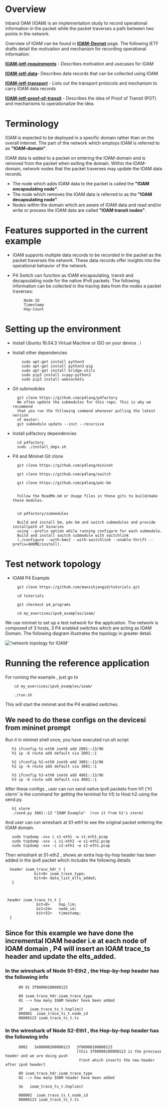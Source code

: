 Overview
========
  Inband OAM (IOAM) is an implementation study to record operational information in the packet while the packet traverses a path between two points in the network.

Overview of IOAM can be found in  [**IOAM-Devnet**](https://github.com/ciscodevnet/IOAM)  page. The following IETF drafts detail the motivation and mechanism for recording operational information:

[**IOAM-ietf-requirements**](https://tools.ietf.org/html/draft-brockners-inband-oam-requirements-03) - Describes motivation and usecases for IOAM

[**IOAM-ietf-data**](https://tools.ietf.org/html/draft-brockners-inband-oam-data-04)- Describes data records that can be collected using IOAM

[**IOAM-ietf-transport**](https://tools.ietf.org/html/draft-brockners-inband-oam-transport-03) - Lists out the transport protocols and mechanism to carry IOAM data records

[**IOAM-ietf-proof-of-transit**](https://tools.ietf.org/html/draft-brockners-proof-of-transit-03) - Describes the idea of Proof of Transit (POT) and mechanisms to operationalize the idea.


Terminology
===========
IOAM is expected to be deployed in a specific domain rather than on the overall Internet. The part of the network which employs IOAM is referred to as **"IOAM-domain"**.

IOAM data is added to a packet on entering the IOAM-domain and is removed from the packet when exiting the domain. Within the IOAM-domain, network nodes that the packet traverses may update the IOAM data records.

*    The node which adds IOAM data to the packet is called the **"IOAM encapsulating node"**.
*    The node which removes the IOAM data is referred to as the **"IOAM decapsulating node"**.
*    Nodes within the domain which are aware of IOAM data and read and/or write or process the IOAM data are called **"IOAM transit nodes"**.




Features supported in the current example
=========================================

* IOAM supports multiple data records to be recorded in the packet as the packet traverses the network. These data records offer insights into the operational behavior of the network. 

*  P4 Switch can function as IOAM encapsulating, transit and decapsulating node for the native IPv6 packets.
   The following information can be collected in the tracing data from the nodes a packet traverses: 

            Node-ID
            Timestamp
            Hop-Count

Setting up the environment
==========================

  * Install Ubuntu 16.04.3 Virtual Machine or ISO on your device . i

  * Install other dependencies

            sudo apt-get install python3 
            sudo apt-get install python3-pip 
            sudo apt-get install bridge-utils
            sudo pip3 install scapy-python3
            sudo pip3 install websockets 

* Git submodules

        git clone https://github.com/p4lang/p4factory
        We often update the submodules for this repo. This is why we recommend
        that you run the following command whenever pulling the latest version
        of master:
        git submodule update --init --recursive

* Install p4factory dependencies

        cd p4factory
        sudo ./install_deps.sh


* P4 and Mininet Git clone 

        git clone https://github.com/p4lang/mininet

        git clone https://github.com/p4lang/switch

        git clone https://github.com/p4lang/p4c-bm
       

        Follow the ReadMe.md or Usage files in these gits to build/make those modules. 


        cd p4factory/submodules
        
        Build and install bm, p4c-bm and switch submodules and provide installpath of binaries 
        using --prefix option while running configure for each submodule.
        Build and install switch submodule with switchlink
        (./configure --with-bmv2 --with-switchlink --enable-thrift --prefix=$HOME/install).



Test network topology
==========================

* IOAM P4 Example

        git clone https://github.com/manishjangid/tutorials.git
 
        cd tutorials

        git checkout p4_programs

        cd my_exercises/ipv6_examples/ioam/

We use mininet to set up a test network for the application. The network is composed of 3 hosts, 3 P4 enabled switches which are acting as IOAM Domain. The following diagram illustrates the topology in greater detail.

!['network topology for IOAM'](wireshark/IOAM_Topology.png)


Running the reference application
=================================
For running the example , just go to 

        cd my_exercises/ipv6_examples/ioam/

        ./run.sh



This will start the mininet and the P4 enabled switches. 
## We need to do these configs on the devicesi from mininet prompt

  Run it in mininet shell once, you have executed run.sh script


       h1 ifconfig h1-eth0 inet6 add 2001::13/96
       h1 ip -6 route add default via 2001::1
       
       h2 ifconfig h2-eth0 inet6 add 3001::13/96
       h2 ip -6 route add default via 3001::1

       h3 ifconfig h3-eth0 inet6 add 4001::13/96
       h3 ip -6 route add default via 4001::1

After these configs , user can run send native ipv6 packets from H1 ('h1 xterm' is the command for getting the terminal for h1) to Host h2 using the send.py.

       h1 xterm
       ./send.py 3001::13 "IOAM Example"  (run it from h1's xterm)

And user can run wireshark at S1-eth1 to see the original packet entering the IOAM domain. 

       sudo tcpdump -xxx i s1-eth1 -w s1-eth1.pcap
       sudo tcpdump -xxx -i s1-eth2 -w s1-eth2.pcap
       sudo tcpdump -xxx -i s2-eth1 -w s2-eth1.pcap

Then wireshark at S1-eth2 , shows an extra hop-by-hop header has been added in the ipv6 packet which includes the following details

      header ioam_trace_hdr_t {
                 bit<8> ioam_trace_type;
                 bit<8> data_list_elts_added;
       }
  

  
     header ioam_trace_ts_t {
                  bit<8>    hop_lim;
                  bit<24>   node_id;
                  bit<32>   timestamp;
      }


## Since for this example we have done the incremental IOAM header i.e at each node of IOAM domain , P4 will insert an IOAM trace_ts header and update the elts_added. 

### In the wireshark of Node S1-Eth2 , the Hop-by-hop header has the following info 
  
          09 01 3f00000100000123
  
          09 ioam_trace_hdr.ioam_trace_type
          01 --> how many IOAM header have been added 
  
          3f   ioam_trace_ts_t.hoplimit  
          000001  ioam_trace_ts_t.node_id
          00000123 ioam_trace_ts_t.ts   
  
### In the wireshark of Node S2-Eth1 , the Hop-by-hop header has the following info 
  
          0902   3e00000200000123   3f00000100000123  
                                    [this 3f00000100000123 is the previous header and we are doing push 
                                     front which inserts the new header after ipv6 header]

          09 ioam_trace_hdr.ioam_trace_type 
          02 --> how many IOAM header have been added 
    
          3e   ioam_trace_ts_t.hoplimit  
   
          000002  ioam_trace_ts_t.node_id
          00000123 ioam_trace_ts_t.ts 


